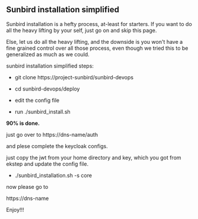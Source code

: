 ## Sunbird installation simplified

Sunbird installation is a hefty process, at-least for starters. If you want to do all the heavy lifting by your self, just go on and skip this page.

Else, let us do all the heavy lifting, and the downside is you won't have a fine grained control over all those process, even though we tried this to be
generalized as much as we could.

sunbird installation simplified steps:

- git clone https://project-sunbird/sunbird-devops

- cd sunbird-devops/deploy

- edit the config file

- run ./sunbird_install.sh

**90% is done.** 

just go over to https://dns-name/auth

and plese complete the keycloak configs.


just copy the jwt from your home directory and key, which you got from ekstep and  update the config file.

- ./sunbird_installation.sh -s core

now please go to 

https://dns-name

Enjoy!!!
